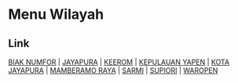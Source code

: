 # Menu Wilayah

## Link

[BIAK NUMFOR](https://github.com/gigit-pemilu/pemilu-2024-91-papua/tree/main/pilpres/hitung-suara/sub/91-papua/sub/06-biak-numfor)
 | 
[JAYAPURA](https://github.com/gigit-pemilu/pemilu-2024-91-papua/tree/main/pilpres/hitung-suara/sub/91-papua/sub/03-jayapura)
 | 
[KEEROM](https://github.com/gigit-pemilu/pemilu-2024-91-papua/tree/main/pilpres/hitung-suara/sub/91-papua/sub/11-keerom)
 | 
[KEPULAUAN YAPEN](https://github.com/gigit-pemilu/pemilu-2024-91-papua/tree/main/pilpres/hitung-suara/sub/91-papua/sub/05-kepulauan-yapen)
 | 
[KOTA JAYAPURA](https://github.com/gigit-pemilu/pemilu-2024-91-papua/tree/main/pilpres/hitung-suara/sub/91-papua/sub/71-kota-jayapura)
 | 
[MAMBERAMO RAYA](https://github.com/gigit-pemilu/pemilu-2024-91-papua/tree/main/pilpres/hitung-suara/sub/91-papua/sub/20-mamberamo-raya)
 | 
[SARMI](https://github.com/gigit-pemilu/pemilu-2024-91-papua/tree/main/pilpres/hitung-suara/sub/91-papua/sub/10-sarmi)
 | 
[SUPIORI](https://github.com/gigit-pemilu/pemilu-2024-91-papua/tree/main/pilpres/hitung-suara/sub/91-papua/sub/19-supiori)
 | 
[WAROPEN](https://github.com/gigit-pemilu/pemilu-2024-91-papua/tree/main/pilpres/hitung-suara/sub/91-papua/sub/15-waropen)

